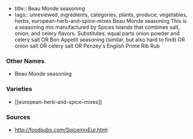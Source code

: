 - title:: Beau Monde seasoning
- tags:: unreviewed, ingredients, categories, plants, produce, vegetables, herbs, european-herb-and-spice-mixes
Beau Monde seasoning This is a seasoning mix manufactured by Spices Islands that combines salt, onion, and celery flavors. Substitutes: equal parts onion powder and celery salt OR Bon Appetit seasoning (similar, but also hard to find) OR onion salt OR celery salt OR Penzey's English Prime Rib Rub

### Other Names

* Beau Monde seasoning

### Varieties

* [[european-herb-and-spice-mixes]]

### Sources
* http://foodsubs.com/SpicemixEur.html
